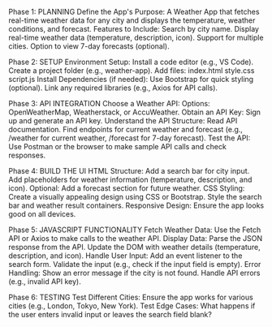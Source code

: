 Phase 1: PLANNING
Define the App's Purpose:
A Weather App that fetches real-time weather data for any city and displays the temperature, weather conditions, and forecast.
Features to Include:
Search by city name.
Display real-time weather data (temperature, description, icon).
Support for multiple cities.
Option to view 7-day forecasts (optional).


Phase 2: SETUP
Environment Setup:
Install a code editor (e.g., VS Code).
Create a project folder (e.g., weather-app).
Add files:
index.html
style.css
script.js
Install Dependencies (if needed):
Use Bootstrap for quick styling (optional).
Link any required libraries (e.g., Axios for API calls).


Phase 3: API INTEGRATION
Choose a Weather API:
Options: OpenWeatherMap, Weatherstack, or AccuWeather.
Obtain an API Key:
Sign up and generate an API key.
Understand the API Structure:
Read API documentation.
Find endpoints for current weather and forecast (e.g., /weather for current weather, /forecast for 7-day forecast).
Test the API:
Use Postman or the browser to make sample API calls and check responses.


Phase 4: BUILD THE UI
HTML Structure:
Add a search bar for city input.
Add placeholders for weather information (temperature, description, and icon).
Optional: Add a forecast section for future weather.
CSS Styling:
Create a visually appealing design using CSS or Bootstrap.
Style the search bar and weather result containers.
Responsive Design:
Ensure the app looks good on all devices.


Phase 5: JAVASCRIPT FUNCTIONALITY
Fetch Weather Data:
Use the Fetch API or Axios to make calls to the weather API.
Display Data:
Parse the JSON response from the API.
Update the DOM with weather details (temperature, description, and icon).
Handle User Input:
Add an event listener to the search form.
Validate the input (e.g., check if the input field is empty).
Error Handling:
Show an error message if the city is not found.
Handle API errors (e.g., invalid API key).


Phase 6: TESTING
Test Different Cities:
Ensure the app works for various cities (e.g., London, Tokyo, New York).
Test Edge Cases:
What happens if the user enters invalid input or leaves the search field blank?
